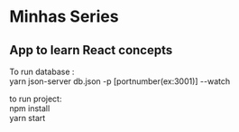 <h1>
  Minhas Series
 </h1> 
<h2>App to learn React concepts</h2>
To run database : <br/>
yarn json-server db.json -p [portnumber(ex:3001)] --watch


to run project:<br/>
npm install<br/>
yarn start

